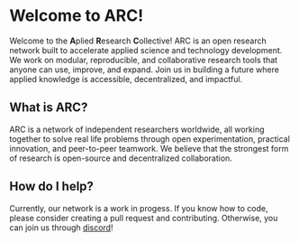 # Welcome to ARC!
Welcome to the **A**plied **R**esearch **C**ollective! ARC is an open research network built to accelerate applied science and technology development.
We work on modular, reproducible, and collaborative research tools that anyone can use, improve, and expand. 
Join us in building a future where applied knowledge is accessible, decentralized, and impactful.

## What is ARC?
ARC is a network of independent researchers worldwide, all working together to solve real life problems through open experimentation, practical innovation, and peer-to-peer teamwork. We believe that the strongest form of research is open-source and decentralized collaboration.

## How do I help?
Currently, our network is a work in progess. If you know how to code, please consider creating a pull request and contributing. Otherwise, you can join us through [discord](https://discord.gg/QnG3vpzWkD)!
